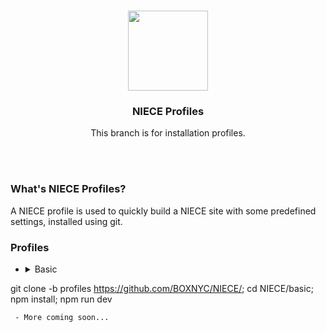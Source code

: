 <br>

<p align="center">
  <a href="https://niece.box.biz">
    <img src="https://niece.box.biz/images/niece/olive.svg" width="128" />
  </a>
</p>
<h3 align="center">NIECE Profiles</h3>
<p align="center"> This branch is for installation profiles.</p>

<br><br>

### What's NIECE Profiles?
<p>A NIECE profile is used to quickly build a NIECE site with some predefined settings, installed using git.</p>

### Profiles
 - <details><summary>Basic</summary>Bare-bones installation with the settings set to default. Usefull for quickly building and configuing a static site.<br>```
git clone -b profiles https://github.com/BOXNYC/NIECE/; cd NIECE/basic; npm install; npm run dev
```</details>
 - More coming soon...
